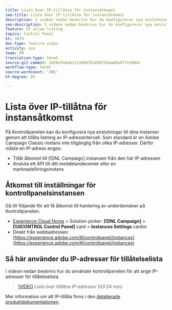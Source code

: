 ```yaml
---
title: Lista över IP-tillåtna för instansåtkomst
seo-title: Lista över IP-tillåtna för instansåtkomst
description: I videon nedan beskrivs hur du konfigurerar nya anslutningar till dina instanser genom att tillåta att IP-adressintervall listas.
seo-description: I videon nedan beskrivs hur du konfigurerar nya anslutningar till dina instanser genom att tillåta att IP-adressintervall listas.
feature: IP allow listing
topics: Control Panel
kt: 3479
doc-type: feature video
activity: use
team: PM
translation-type: tm+mt
source-git-commit: 2d28efe0abc313db87610507564a08a9f7e380dc
workflow-type: tm+mt
source-wordcount: '201'
ht-degree: 0%

---
```



# Lista över IP-tillåtna för instansåtkomst

På Kontrollpanelen kan du konfigurera nya anslutningar till dina instanser genom att tillåta listning av IP-adressintervall. Som standard är en Adobe Campaign Classic-instans inte tillgänglig från olika IP-adresser. Därför måste en IP-adress anges:

* Tillåt åtkomst till [!DNL Campaign] instansen från den här IP-adressen
* Ansluta ett API till ditt meddelandecenter eller en marknadsföringsinstans

## Åtkomst till inställningar för kontrollpanelsinstansen

Gå till följande för att få åtkomst till hantering av underdomäner på Kontrollpanelen:

* [Experience Cloud Home](https://experience.adobe.com/#/home) > Solution picker: **[!DNL Campaign]** > **[!UICONTROL Control Panel]** card > **Instances Settings** cardor
* Direkt från webbadressen: [https://experience.adobe.com/#/controlpanel/instances](https://experience.adobe.com/#/controlpanel/instances)

## Så här använder du IP-adresser för tillåtelselista

I videon nedan beskrivs hur du använder kontrollpanelen för att ange IP-adresser för tillåtelselista.

>[!VIDEO](https://video.tv.adobe.com/v/28726?quality=12)
*Lista över tillåtna IP-adresser (03:24 min)*

Mer information om att IP-tillåta finns i den [detaljerade produktdokumentationen](https://helpx.adobe.com/campaign/kb/control-panel-instance-settings.html).

